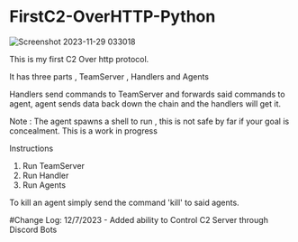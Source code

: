 # FirstC2-OverHTTP-Python

![Screenshot 2023-11-29 033018](https://github.com/SoraAurora/FirstC2-OverHTTP-Python/assets/91508322/da377ebf-723d-45a3-a779-7f4ed8c798ca)

This is my first C2 Over http protocol.

It has three parts , TeamServer , Handlers and Agents

Handlers send commands to TeamServer and forwards said commands to agent, agent sends data back down the chain and the handlers will get it.

Note :
The agent spawns a shell to run , this is not safe by far if your goal is concealment.
This is a work in progress

Instructions

1. Run TeamServer
2. Run Handler
3. Run Agents

To kill an agent simply send the command 'kill' to said agents.

#Change Log:
12/7/2023 - Added ability to Control C2 Server through Discord Bots
